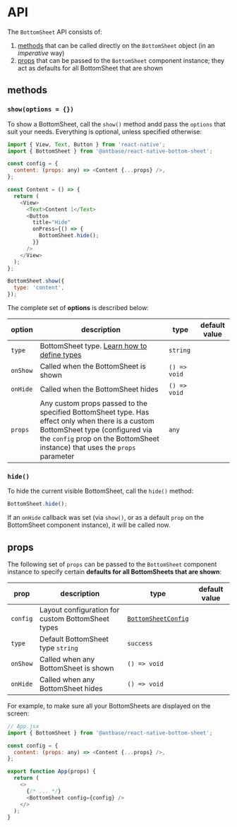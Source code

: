 # API

The `BottomSheet` API consists of:

1. [methods](#methods) that can be called directly on the `BottomSheet` object (in an _imperative_ way)
1. [props](#props) that can be passed to the `BottomSheet` component instance; they act as defaults for all BottomSheet that are shown

## methods

### `show(options = {})`

To show a BottomSheet, call the `show()` method andd pass the `options` that suit your needs. Everything is optional, unless specified otherwise:

```js
import { View, Text, Button } from 'react-native';
import { BottomSheet } from '@antbase/react-native-bottom-sheet';

const config = {
  content: (props: any) => <Content {...props} />,
};

const Content = () => {
  return (
    <View>
      <Text>Content 1</Text>
      <Button
        title="Hide"
        onPress={() => {
          BottomSheet.hide();
        }}
      />
    </View>
  );
};

BottomSheet.show({
  type: 'content',
});
```

The complete set of **options** is described below:

| option           | description                                                         | type              | default value |
| ---------------- | ------------------------------------------------------------------- | ----------------- | ------------- |
| `type`           | BottomSheet type.  [Learn how to define types](./layouts.md)        | `string`          |               |
| `onShow`         | Called when the BottomSheet is shown                                | `() => void`      |               |
| `onHide`         | Called when the BottomSheet hides                                   | `() => void`      |               |
| `props`          | Any custom props passed to the specified BottomSheet type. Has effect only when there is a custom BottomSheet type (configured via the `config` prop on the BottomSheet instance) that uses the `props` parameter | `any`             |               |

### `hide()`

To hide the current visible BottomSheet, call the `hide()` method:

```js
BottomSheet.hide();
```

If an `onHide` callback was set (via `show()`, or as a default `prop` on the BottomSheet component instance), it will be called now.

## props

The following set of `props` can be passed to the `BottomSheet` component instance to specify certain **defaults for all BottomSheets that are shown**:

| prop             | description                                       | type                                         | default value |
| ---------------- | ------------------------------------------------- | -------------------------------------------- | ------------- |
| `config`         | Layout configuration for custom BottomSheet types | [`BottomSheetConfig`](../src/types/index.ts) |               |
| `type`           | Default BottomSheet type `string`                 | `success`                                    |               |
| `onShow`         | Called when any BottomSheet is shown              | `() => void`                                 |               |
| `onHide`         | Called when any BottomSheet hides                 | `() => void`                                 |               |

For example, to make sure all your BottomSheets are displayed on the screen:

```js
// App.jsx
import { BottomSheet } from '@antbase/react-native-bottom-sheet';

const config = {
  content: (props: any) => <Content {...props} />,
};

export function App(props) {
  return (
    <>
      {/* ... */}
      <BottomSheet config={config} />
    </>
  );
}
```
